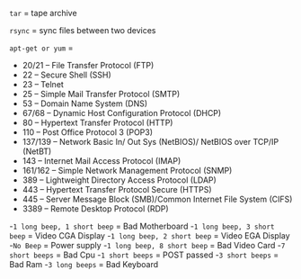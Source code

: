 `tar` = tape archive

`rsync` = sync files between two devices

`apt-get or yum` = 







- 20/21 – File Transfer Protocol (FTP)
- 22 – Secure Shell (SSH)
- 23 – Telnet
- 25 – Simple Mail Transfer Protocol (SMTP)
- 53 – Domain Name System (DNS)
- 67/68 – Dynamic Host Configuration Protocol (DHCP)
- 80 – Hypertext Transfer Protocol (HTTP)
- 110 – Post Office Protocol 3 (POP3)
- 137/139 – Network Basic In/ Out Sys (NetBIOS)/ NetBIOS over TCP/IP (NetBT)
- 143 – Internet Mail Access Protocol (IMAP)
- 161/162 – Simple Network Management Protocol (SNMP)
- 389 – Lightweight Directory Access Protocol (LDAP)
- 443 – Hypertext Transfer Protocol Secure (HTTPS)
- 445 – Server Message Block (SMB)/Common Internet File System (CIFS)
- 3389 – Remote Desktop Protocol (RDP)


-`1 long beep, 1 short beep` = Bad Motherboard
-`1 long beep, 3 short beep` = Video CGA Display
-`1 long beep, 2 short beep` = Video EGA Display
-`No Beep` = Power supply
-`1 long beep, 8 short beep` = Bad Video Card
-`7 short beeps` = Bad Cpu
-`1 short beeps` = POST passed
-`3 short beeps` = Bad Ram
-`3 long beeps` = Bad Keyboard
